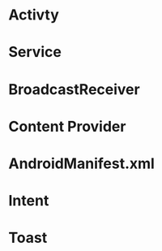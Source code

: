 # Activty

# Service

# BroadcastReceiver

# Content Provider

# AndroidManifest.xml

# Intent

# Toast